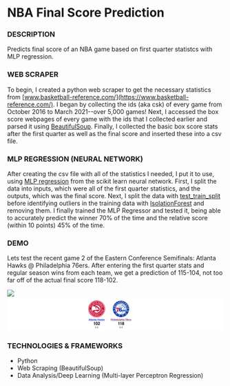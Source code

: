 # NBA Final Score Prediction


### DESCRIPTION
Predicts final score of an NBA game based on first quarter statistcs with MLP regression.

### WEB SCRAPER
To begin, I created a python web scraper to get the necessary statistics from [www.basketball-reference.com/](https://www.basketball-reference.com/). I began by collecting the ids (aka csk) of every game from October 2016 to March 2021--over 5,000 games! Next, I accessed the box score webpages of every game with the ids that I collected earlier and parsed it using [BeautifulSoup](https://www.crummy.com/software/BeautifulSoup/bs4/doc/). Finally, I collected the basic box score stats after the first quarter as well as the final score and inserted these  into a csv file.

### MLP REGRESSION (NEURAL NETWORK)
After creating the csv file with all of the statistics I needed, I put it to use, using [MLP regression](https://scikit-learn.org/stable/modules/generated/sklearn.neural_network.MLPRegressor.html) from the scikit learn neural network. First, I split the data into inputs, which were all of the first quarter statistics, and the outputs, which was the final score. Next, I split the data with [test_train_split](https://scikit-learn.org/stable/modules/generated/sklearn.model_selection.train_test_split.html) before identifying outliers in the training data with [IsolationForest](https://scikit-learn.org/stable/modules/generated/sklearn.ensemble.IsolationForest.html) and removing them. I finally trained the MLP Regressor and tested it, being able to accurately predict the winner 70% of the time and the relative score (within 10 points) 45% of the time.

### DEMO
Lets test the recent game 2 of the Eastern Conference Semifinals: Atlanta Hawks @ Philadelphia 76ers. After entering the first quarter stats 
and regular season wins from each team, we get a prediction of 115-104, not too far off of the actual final score 118-102.


<img src="demo.gif" width="750">
<img src="demo2.PNG" width="750">

### TECHNOLOGIES & FRAMEWORKS
- Python
- Web Scraping (BeautifulSoup)
- Data Analysis/Deep Learning (Multi-layer Perceptron Regression)

